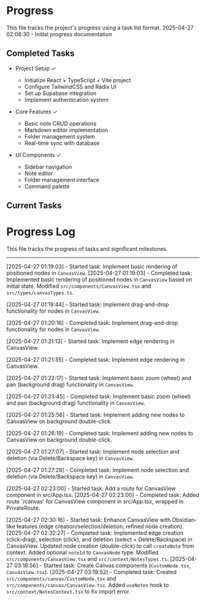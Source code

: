 # Progress

This file tracks the project's progress using a task list format.
2025-04-27 02:08:30 - Initial progress documentation

## Completed Tasks

- Project Setup ✓

  - Initialize React + TypeScript + Vite project
  - Configure TailwindCSS and Radix UI
  - Set up Supabase integration
  - Implement authentication system

- Core Features ✓

  - Basic note CRUD operations
  - Markdown editor implementation
  - Folder management system
  - Real-time sync with database

- UI Components ✓
  - Sidebar navigation
  - Note editor
  - Folder management interface
  - Command palette

## Current Tasks

# Progress Log

This file tracks the progress of tasks and significant milestones.

---

[2025-04-27 01:19:03] - Started task: Implement basic rendering of positioned nodes in `CanvasView`.
[2025-04-27 01:19:03] - Completed task: Implemented basic rendering of positioned nodes in `CanvasView` based on initial state. Modified `src/components/CanvasView.tsx` and `src/types/canvasTypes.ts`.

[2025-04-27 01:19:44] - Started task: Implement drag-and-drop functionality for nodes in `CanvasView`.

[2025-04-27 01:20:16] - Completed task: Implement drag-and-drop functionality for nodes in `CanvasView`.

[2025-04-27 01:21:13] - Started task: Implement edge rendering in CanvasView.

[2025-04-27 01:21:35] - Completed task: Implement edge rendering in CanvasView.

[2025-04-27 01:22:17] - Started task: Implement basic zoom (wheel) and pan (background drag) functionality in `CanvasView`.

[2025-04-27 01:23:45] - Completed task: Implement basic zoom (wheel) and pan (background drag) functionality in `CanvasView`.

[2025-04-27 01:25:56] - Started task: Implement adding new nodes to CanvasView on background double-click.

[2025-04-27 01:26:19] - Completed task: Implement adding new nodes to CanvasView on background double-click.

[2025-04-27 01:27:07] - Started task: Implement node selection and deletion (via Delete/Backspace key) in `CanvasView`.

[2025-04-27 01:27:28] - Completed task: Implement node selection and deletion (via Delete/Backspace key) in `CanvasView`.

[2025-04-27 02:23:00] - Started task: Add a route for CanvasView component in src/App.tsx.
[2025-04-27 02:23:00] - Completed task: Added route '/canvas' for CanvasView component in src/App.tsx, wrapped in PrivateRoute.

[2025-04-27 02:30:16] - Started task: Enhance CanvasView with Obsidian-like features (edge creation/selection/deletion, refined node creation).
[2025-04-27 02:32:27] - Completed task: Implemented edge creation (click-drag), selection (click), and deletion (select + Delete/Backspace) in CanvasView. Updated node creation (double-click) to call `createNote` from context. Added optional `noteId` to `CanvasNode` type. Modified `src/components/CanvasView.tsx` and `src/context/NotesTypes.ts`.
[2025-04-27 03:18:56] - Started task: Create Canvas components (`CustomNode.tsx`, `CanvasView.tsx`).
[2025-04-27 03:19:52] - Completed task: Created `src/components/canvas/CustomNode.tsx` and `src/components/canvas/CanvasView.tsx`. Added `useNotes` hook to `src/context/NotesContext.tsx` to fix import error.
